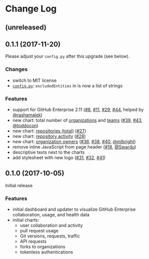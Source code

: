# Change Log

## (unreleased)

## 0.1.1 (2017-11-20)

Please adjust your `config.py` after this upgrade (see below).

### Changes

- switch to MIT license
- [`config.py`](https://github.com/Autodesk/hubble/blob/master/updater/config.py.example): `excludedEntities` in is now a list of strings

### Features

- support for GitHub Enterprise 2.11 ([#8](https://github.com/Autodesk/hubble/issues/8), [#11](https://github.com/Autodesk/hubble/issues/11), [#29](https://github.com/Autodesk/hubble/issues/29), [#44](https://github.com/Autodesk/hubble/issues/44), helped by [@rashamalek](https://github.com/rashamalek))
- new chart: total number of [organizations](https://autodesk.github.io/hubble/orgs-total) and [teams](https://autodesk.github.io/hubble/teams-total) ([#39](https://github.com/Autodesk/hubble/issues/39), [#43](https://github.com/Autodesk/hubble/issues/43), [@toddocon](https://github.com/toddocon))
- new chart: [repositories (total)](https://autodesk.github.io/hubble/repos-total) ([#27](https://github.com/Autodesk/hubble/issues/27))
- new chart: [repository activity](https://autodesk.github.io/hubble/repos-activity) ([#28](https://github.com/Autodesk/hubble/issues/28))
- new chart: [organization owners](https://autodesk.github.io/hubble/org-owners) ([#36](https://github.com/Autodesk/hubble/issues/36), [#38](https://github.com/Autodesk/hubble/issues/38), [#40](https://github.com/Autodesk/hubble/issues/40), [@mlbright](https://github.com/mlbright))
- remove inline JavaScript from page header ([#18](https://github.com/Autodesk/hubble/issues/18), [@Swardu](https://github.com/Swardu))
- descriptive texts next to the charts
- add stylesheet with new logo ([#31](https://github.com/Autodesk/hubble/issues/31), [#32](https://github.com/Autodesk/hubble/issues/32), [#41](https://github.com/Autodesk/hubble/issues/41))

## 0.1.0 (2017-10-05)

Initial release

### Features

- initial dashboard and updater to visualize GitHub Enterprise collaboration, usage, and health data
- initial charts:
  - user collaboration and activity
  - pull request usage
  - Git versions, requests, traffic
  - API requests
  - forks to organizations
  - tokenless authentications
